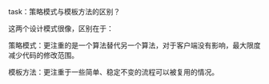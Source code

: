task：策略模式与模板方法的区别？

这两个设计模式很像，区别在于：

策略模式：更注重的是一个算法替代另一个算法，对于客户端没有影响，最大限度减少代码的修改范围。

模板方法：更注重于一些简单、稳定不变的流程可以被复用的情况。